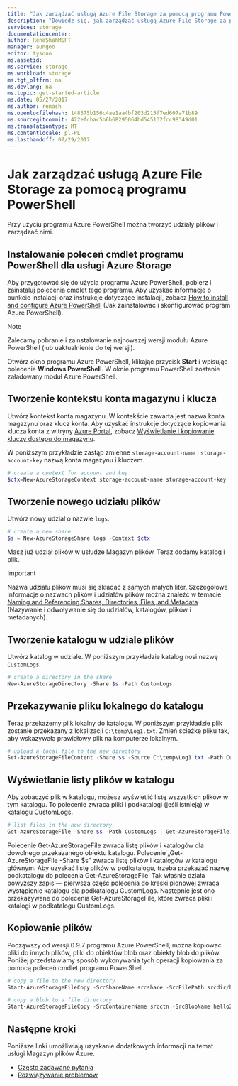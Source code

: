 ```yaml
---
title: "Jak zarządzać usługą Azure File Storage za pomocą programu PowerShell | Microsoft Docs"
description: "Dowiedz się, jak zarządzać usługą Azure File Storage za pomocą programu PowerShell."
services: storage
documentationcenter: 
author: RenaShahMSFT
manager: aungoo
editor: tysonn
ms.assetid: 
ms.service: storage
ms.workload: storage
ms.tgt_pltfrm: na
ms.devlang: na
ms.topic: get-started-article
ms.date: 05/27/2017
ms.author: renash
ms.openlocfilehash: 148375b156c4ae1aa4bf203d215f7ed607a71b89
ms.sourcegitcommit: 422efcbac5b6b68295064bd545132fcc98349d01
ms.translationtype: MT
ms.contentlocale: pl-PL
ms.lasthandoff: 07/29/2017
---
```

# <a name="how-to-use-powershell-to-manage-azure-file-storage"></a>Jak zarządzać usługą Azure File Storage za pomocą programu PowerShell
Przy użyciu programu Azure PowerShell można tworzyć udziały plików i zarządzać nimi.

## <a name="install-the-powershell-cmdlets-for-azure-storage"></a>Instalowanie poleceń cmdlet programu PowerShell dla usługi Azure Storage
Aby przygotować się do użycia programu Azure PowerShell, pobierz i zainstaluj polecenia cmdlet tego programu. Aby uzyskać informacje o punkcie instalacji oraz instrukcje dotyczące instalacji, zobacz [How to install and configure Azure PowerShell](/powershell/azureps-cmdlets-docs) (Jak zainstalować i skonfigurować program Azure PowerShell).

> [!NOTE]
> Zalecamy pobranie i zainstalowanie najnowszej wersji modułu Azure PowerShell (lub uaktualnienie do tej wersji).
> 
> 

Otwórz okno programu Azure PowerShell, klikając przycisk **Start** i wpisując polecenie **Windows PowerShell**. W oknie programu PowerShell zostanie załadowany moduł Azure PowerShell.

## <a name="create-a-context-for-your-storage-account-and-key"></a>Tworzenie kontekstu konta magazynu i klucza
Utwórz kontekst konta magazynu. W kontekście zawarta jest nazwa konta magazynu oraz klucz konta. Aby uzyskać instrukcje dotyczące kopiowania klucza konta z witryny [Azure Portal](https://portal.azure.com), zobacz [Wyświetlanie i kopiowanie kluczy dostępu do magazynu](storage-create-storage-account.md#view-and-copy-storage-access-keys).

W poniższym przykładzie zastąp zmienne `storage-account-name` i `storage-account-key` nazwą konta magazynu i kluczem.

```powershell
# create a context for account and key
$ctx=New-AzureStorageContext storage-account-name storage-account-key
```

## <a name="create-a-new-file-share"></a>Tworzenie nowego udziału plików
Utwórz nowy udział o nazwie `logs`.

```powershell
# create a new share
$s = New-AzureStorageShare logs -Context $ctx
```

Masz już udział plików w usłudze Magazyn plików. Teraz dodamy katalog i plik.

> [!IMPORTANT]
> Nazwa udziału plików musi się składać z samych małych liter. Szczegółowe informacje o nazwach plików i udziałów plików można znaleźć w temacie [Naming and Referencing Shares, Directories, Files, and Metadata](https://msdn.microsoft.com/library/azure/dn167011.aspx) (Nazywanie i odwoływanie się do udziałów, katalogów, plików i metadanych).
> 
> 

## <a name="create-a-directory-in-the-file-share"></a>Tworzenie katalogu w udziale plików
Utwórz katalog w udziale. W poniższym przykładzie katalog nosi nazwę `CustomLogs`.

```powershell
# create a directory in the share
New-AzureStorageDirectory -Share $s -Path CustomLogs
```

## <a name="upload-a-local-file-to-the-directory"></a>Przekazywanie pliku lokalnego do katalogu
Teraz przekażemy plik lokalny do katalogu. W poniższym przykładzie plik zostanie przekazany z lokalizacji `C:\temp\Log1.txt`. Zmień ścieżkę pliku tak, aby wskazywała prawidłowy plik na komputerze lokalnym.

```powershell
# upload a local file to the new directory
Set-AzureStorageFileContent -Share $s -Source C:\temp\Log1.txt -Path CustomLogs
```

## <a name="list-the-files-in-the-directory"></a>Wyświetlanie listy plików w katalogu
Aby zobaczyć plik w katalogu, możesz wyświetlić listę wszystkich plików w tym katalogu. To polecenie zwraca pliki i podkatalogi (jeśli istnieją) w katalogu CustomLogs.

```powershell
# list files in the new directory
Get-AzureStorageFile -Share $s -Path CustomLogs | Get-AzureStorageFile
```

Polecenie Get-AzureStorageFile zwraca listę plików i katalogów dla dowolnego przekazanego obiektu katalogu. Polecenie „Get-AzureStorageFile -Share $s” zwraca listę plików i katalogów w katalogu głównym. Aby uzyskać listę plików w podkatalogu, trzeba przekazać nazwę podkatalogu do polecenia Get-AzureStorageFile. Tak właśnie działa powyższy zapis — pierwsza część polecenia do kreski pionowej zwraca wystąpienie katalogu dla podkatalogu CustomLogs. Następnie jest ono przekazywane do polecenia Get-AzureStorageFile, które zwraca pliki i katalogi w podkatalogu CustomLogs.

## <a name="copy-files"></a>Kopiowanie plików
Począwszy od wersji 0.9.7 programu Azure PowerShell, można kopiować pliki do innych plików, pliki do obiektów blob oraz obiekty blob do plików. Poniżej przedstawiamy sposób wykonywania tych operacji kopiowania za pomocą poleceń cmdlet programu PowerShell.

```powershell
# copy a file to the new directory
Start-AzureStorageFileCopy -SrcShareName srcshare -SrcFilePath srcdir/hello.txt -DestShareName destshare -DestFilePath destdir/hellocopy.txt -Context $srcCtx -DestContext $destCtx

# copy a blob to a file directory
Start-AzureStorageFileCopy -SrcContainerName srcctn -SrcBlobName hello2.txt -DestShareName hello -DestFilePath hellodir/hello2copy.txt -DestContext $ctx -Context $ctx
```
## <a name="next-steps"></a>Następne kroki
Poniższe linki umożliwiają uzyskanie dodatkowych informacji na temat usługi Magazyn plików Azure.

* [Często zadawane pytania](storage-files-faq.md)
* [Rozwiązywanie problemów](storage-troubleshoot-file-connection-problems.md)